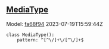 ## [MediaType](https://github.com/spdx/spdx-3-model/blob/main/model/Core/Datatypes/MediaType.md)
Model: [fa68f94](https://github.com/spdx/spdx-3-model/commit/fa68f942ae1a0d0e8f05df6526f147cbe64183ed) 2023-07-19T15:59:44Z
```
class MediaType():
    pattern: ^[^\/]+\/[^\/]+$
```
